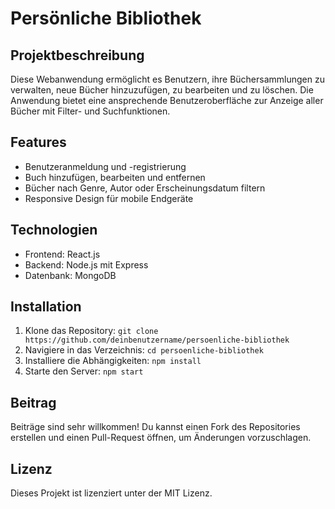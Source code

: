 # Persönliche Bibliothek

## Projektbeschreibung
Diese Webanwendung ermöglicht es Benutzern, ihre Büchersammlungen zu verwalten, neue Bücher hinzuzufügen, zu bearbeiten und zu löschen. Die Anwendung bietet eine ansprechende Benutzeroberfläche zur Anzeige aller Bücher mit Filter- und Suchfunktionen.

## Features
- Benutzeranmeldung und -registrierung
- Buch hinzufügen, bearbeiten und entfernen
- Bücher nach Genre, Autor oder Erscheinungsdatum filtern
- Responsive Design für mobile Endgeräte

## Technologien
- Frontend: React.js
- Backend: Node.js mit Express
- Datenbank: MongoDB

## Installation
1. Klone das Repository: `git clone https://github.com/deinbenutzername/persoenliche-bibliothek`
2. Navigiere in das Verzeichnis: `cd persoenliche-bibliothek`
3. Installiere die Abhängigkeiten: `npm install`
4. Starte den Server: `npm start`

## Beitrag
Beiträge sind sehr willkommen! Du kannst einen Fork des Repositories erstellen und einen Pull-Request öffnen, um Änderungen vorzuschlagen.

## Lizenz
Dieses Projekt ist lizenziert unter der MIT Lizenz.